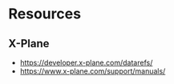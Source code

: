 # Resources


## X-Plane

- https://developer.x-plane.com/datarefs/
- https://www.x-plane.com/support/manuals/